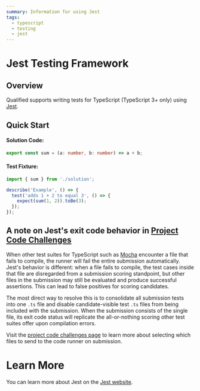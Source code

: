```yaml
---
summary: Information for using Jest
tags:
  - typescript
  - testing
  - jest
---
```


# Jest Testing Framework

## Overview

Qualified supports writing tests for TypeScript (TypeScript 3+ only) using [Jest][0].

## Quick Start

#### Solution Code:

```typescript
export const sum = (a: number, b: number) => a + b;
```

#### Test Fixture:

```typescript
import { sum } from './solution';

describe('Example', () => {
  test('adds 1 + 2 to equal 3', () => {
    expect(sum(1, 2)).toBe(3);
  });
});
```

## A note on Jest's exit code behavior in [Project Code Challenges](/reference/features/challenges/multi-file-code)

When other test suites for TypeScript such as [Mocha](/reference/languages/typescript/mocha-tdd) encounter a file that fails to compile, the runner will fail the entire submission automatically. Jest's behavior is different: when a file fails to compile, the test cases inside that file are disregarded from a submission scoring standpoint, but other files in the submission may still be evaluated and produce successful assertions. This can lead to false positives for scoring candidates.

The most direct way to resolve this is to consolidate all submission tests into one `.ts` file and disable candidate-visible test `.ts` files from being included with the submission. When the submission consists of the single file, its exit code status will replicate the all-or-nothing scoring other test suites offer upon compilation errors.

Visit the [project code challenges page](/reference/features/challenges/multi-file-code) to learn more about selecting which files to send to the code runner on submission.

# Learn More

You can learn more about Jest on the [Jest website][0].

[0]: https://jestjs.io/en/

